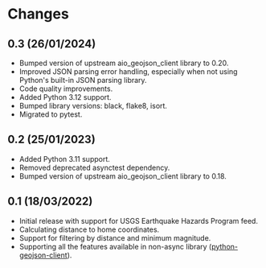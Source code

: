 # Changes

## 0.3 (26/01/2024)
* Bumped version of upstream aio_geojson_client library to 0.20.
* Improved JSON parsing error handling, especially when not using Python's built-in JSON parsing library.
* Code quality improvements.
* Added Python 3.12 support.
* Bumped library versions: black, flake8, isort.
* Migrated to pytest.

## 0.2 (25/01/2023)
* Added Python 3.11 support.
* Removed deprecated asynctest dependency.
* Bumped version of upstream aio_geojson_client library to 0.18.

## 0.1 (18/03/2022)
* Initial release with support for USGS Earthquake Hazards Program feed.
* Calculating distance to home coordinates.
* Support for filtering by distance and minimum magnitude.
* Supporting all the features available in non-async library 
  ([python-geojson-client](https://github.com/exxamalte/python-geojson-client)).
